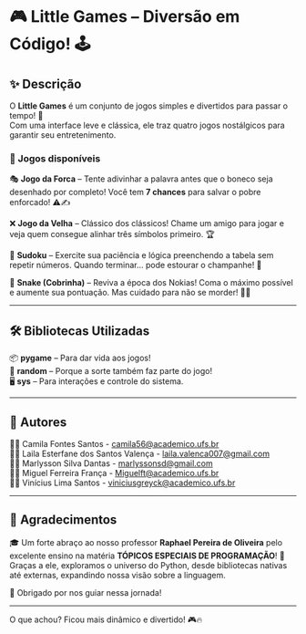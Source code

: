 # 🎮 Little Games – Diversão em Código! 🕹️  

## ✨ Descrição  

O **Little Games** é um conjunto de jogos simples e divertidos para passar o tempo! 🎉  
Com uma interface leve e clássica, ele traz quatro jogos nostálgicos para garantir seu entretenimento.  

### 📌 Jogos disponíveis  
🎭 **Jogo da Forca** – Tente adivinhar a palavra antes que o boneco seja desenhado por completo! Você tem **7 chances** para salvar o pobre enforcado! ⚠️✍️  

❌ **Jogo da Velha** – Clássico dos clássicos! Chame um amigo para jogar e veja quem consegue alinhar três símbolos primeiro. 🏆  

🧩 **Sudoku** – Exercite sua paciência e lógica preenchendo a tabela sem repetir números. Quando terminar… pode estourar o champanhe! 🍾  

🐍 **Snake (Cobrinha)** – Reviva a época dos Nokias! Coma o máximo possível e aumente sua pontuação. Mas cuidado para não se morder! 📱🍏  

---

## 🛠️ Bibliotecas Utilizadas  

📦 **pygame** – Para dar vida aos jogos!  
🎲 **random** – Porque a sorte também faz parte do jogo!  
🖥️ **sys** – Para interações e controle do sistema.  

---

## 👥 Autores  

👩‍💻 Camila Fontes Santos - [camila56@academico.ufs.br](mailto:camila56@academico.ufs.br)  
👩‍💻 Laila Esterfane dos Santos Valença - [laila.valenca007@gmail.com](mailto:laila.valenca007@gmail.com)  
👨‍💻 Marlysson Silva Dantas - [marlyssonsd@gmail.com](marlyssonsd@gmail.com)  
👨‍💻 Miguel Ferreira França - [Miguelft@academico.ufs.br](mailto:Miguelft@academico.ufs.br)  
👨‍💻 Vinícius Lima Santos - [viniciusgreyck@academico.ufs.br](mailto:viniciusgreyck@academico.ufs.br)  

---

## 🙌 Agradecimentos  

🎓 Um forte abraço ao nosso professor **Raphael Pereira de Oliveira** pelo excelente ensino na matéria **TÓPICOS ESPECIAIS DE PROGRAMAÇÃO**! 🏅  
Graças a ele, exploramos o universo do Python, desde bibliotecas nativas até externas, expandindo nossa visão sobre a linguagem.  

🚀 Obrigado por nos guiar nessa jornada!  

---

O que achou? Ficou mais dinâmico e divertido! 🎮🔥
